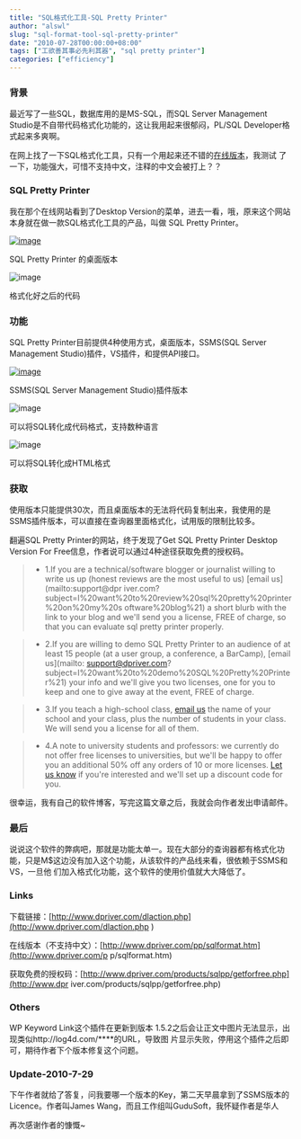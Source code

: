 ```yaml
---
title: "SQL格式化工具-SQL Pretty Printer"
author: "alswl"
slug: "sql-format-tool-sql-pretty-printer"
date: "2010-07-28T00:00:00+08:00"
tags: ["工欲善其事必先利其器", "sql pretty printer"]
categories: ["efficiency"]
---
```


### 背景

最近写了一些SQL，数据库用的是MS-SQL，而SQL Server Management
Studio是不自带代码格式化功能的，这让我用起来很郁闷，PL/SQL Developer格式起来多爽啊。

在网上找了一下SQL格式化工具，只有一个用起来还不错的[在线版本](http://www.dpriver.com/pp/sqlformat.htm)，我测试
了一下，功能强大，可惜不支持中文，注释的中文会被打上？？

### SQL Pretty Printer

我在那个在线网站看到了Desktop Version的菜单，进去一看，哦，原来这个网站本身就在做一款SQL格式化工具的产品，叫做 SQL Pretty
Printer。

[![image](/images/upload_dropbox/201007/spp_app.jpg)](/images/upload_dropbox/201007/spp_app.jpg)

SQL Pretty Printer 的桌面版本

![image](/images/upload_dropbox/201007/spp_code.jpg)

格式化好之后的代码

### 功能

SQL Pretty Printer目前提供4种使用方式，桌面版本，SSMS(SQL Server Management
Studio)插件，VS插件，和提供API接口。

[![image](/images/upload_dropbox/201007/spp_ssms.jpg)](/images/upload_dropbox/201007/spp_ssms.jpg)

SSMS(SQL Server Management Studio)插件版本

![image](/images/upload_dropbox/201007/spp2code.jpg)

可以将SQL转化成代码格式，支持数种语言

![image](/images/upload_dropbox/201007/spp2html.jpg)

可以将SQL转化成HTML格式

### 获取

使用版本只能提供30次，而且桌面版本的无法将代码复制出来，我使用的是SSMS插件版本，可以直接在查询器里面格式化，试用版的限制比较多。

翻遍SQL Pretty Printer的网站，终于发现了Get SQL Pretty Printer Desktop Version For
Free信息，作者说可以通过4种途径获取免费的授权码。

>   * 1.If you are a technical/software blogger or journalist willing to write
us up (honest reviews are the most useful to us) [email us](mailto:support@dpr
iver.com?subject=I%20want%20to%20review%20sql%20pretty%20printer%20on%20my%20s
oftware%20blog%21) a short blurb with the link to your blog and we'll send you
a license, FREE of charge, so that you can evaluate sql pretty printer
properly.

>   * 2.If you are willing to demo SQL Pretty Printer to an audience of at
least 15 people (at a user group, a conference, a BarCamp), [email us](mailto:
support@dpriver.com?subject=I%20want%20to%20demo%20SQL%20Pretty%20Printer%21)
your info and we'll give you two licenses, one for you to keep and one to give
away at the event, FREE of charge.

>   * 3.If you teach a high-school class, [email
us](mailto:support@dpriver.com?subject=I%20teach%20high-school%21) the name of
your school and your class, plus the number of students in your class. We will
send you a license for all of them.

>   * 4.A note to university students and professors: we currently do not
offer free licenses to universities, but we'll be happy to offer you an
additional 50% off any orders of 10 or more licenses. [Let us
know](mailto:support@dpriver.com?subject=Student%20Discount) if you're
interested and we'll set up a discount code for you.

很幸运，我有自己的软件博客，写完这篇文章之后，我就会向作者发出申请邮件。

### 最后

说说这个软件的弊病吧，那就是功能太单一。现在大部分的查询器都有格式化功能，只是M$这边没有加入这个功能，从该软件的产品线来看，很依赖于SSMS和VS，一旦他
们加入格式化功能，这个软件的使用价值就大大降低了。

### Links

下载链接：[http://www.dpriver.com/dlaction.php](http://www.dpriver.com/dlaction.php
)

在线版本（不支持中文）：[http://www.dpriver.com/pp/sqlformat.htm](http://www.dpriver.com/p
p/sqlformat.htm)

获取免费的授权码：[http://www.dpriver.com/products/sqlpp/getforfree.php](http://www.dpr
iver.com/products/sqlpp/getforfree.php)

### Others

WP Keyword Link这个插件在更新到版本 1.5.2之后会让正文中图片无法显示，出现类似http://log4d.com/****的URL，导致图
片显示失败，停用这个插件之后即可，期待作者下个版本修复这个问题。

### Update-2010-7-29

下午作者就给了答复，问我要哪一个版本的Key，第二天早晨拿到了SSMS版本的Licence。作者叫James
Wang，而且工作组叫GuduSoft，我怀疑作者是华人

再次感谢作者的慷慨~

